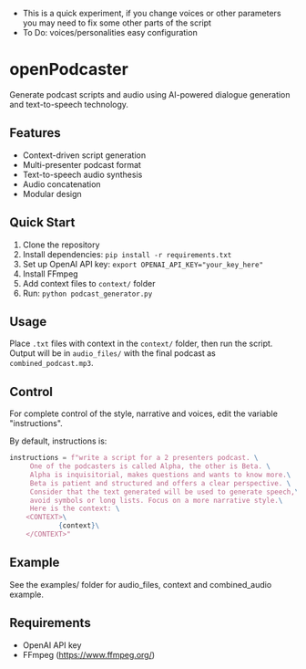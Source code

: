 - This is a quick experiment, if you change voices or other parameters you may need to fix some other parts of the script
- To Do: voices/personalities easy configuration

# openPodcaster
Generate podcast scripts and audio using AI-powered dialogue generation and text-to-speech technology.

## Features

- Context-driven script generation
- Multi-presenter podcast format
- Text-to-speech audio synthesis
- Audio concatenation
- Modular design

## Quick Start

1. Clone the repository
2. Install dependencies: `pip install -r requirements.txt`
3. Set up OpenAI API key: `export OPENAI_API_KEY="your_key_here"`
4. Install FFmpeg
5. Add context files to `context/` folder
6. Run: `python podcast_generator.py`

## Usage

Place `.txt` files with context in the `context/` folder, then run the script. Output will be in `audio_files/` with the final podcast as `combined_podcast.mp3`.

## Control

For complete control of the style, narrative and voices, edit the variable "instructions". 

By default, instructions is:

```python
instructions = f"write a script for a 2 presenters podcast. \
     One of the podcasters is called Alpha, the other is Beta. \
     Alpha is inquisitorial, makes questions and wants to know more.\
     Beta is patient and structured and offers a clear perspective. \
     Consider that the text generated will be used to generate speech,\
     avoid symbols or long lists. Focus on a more narrative style.\
     Here is the context: \
    <CONTEXT>\
            {context}\
    </CONTEXT>"
```
## Example

See the examples/ folder for audio_files, context and combined_audio example.

## Requirements

- OpenAI API key
- FFmpeg (https://www.ffmpeg.org/)



